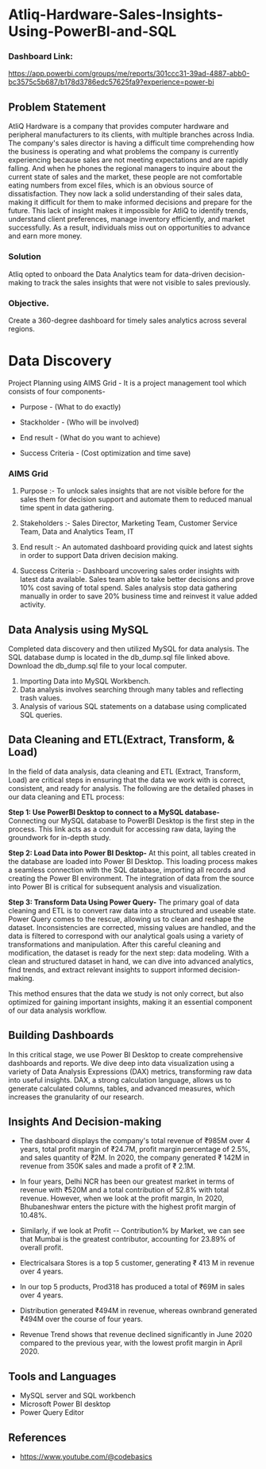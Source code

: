 
# Atliq-Hardware-Sales-Insights-Using-PowerBI-and-SQL
### Dashboard Link: 
https://app.powerbi.com/groups/me/reports/301ccc31-39ad-4887-abb0-bc3575c5b687/b178d3786edc57625fa9?experience=power-bi

## Problem Statement



AtliQ Hardware is a company that provides computer hardware and peripheral manufacturers to its clients, with multiple branches across India.
The company's sales director is having a difficult time comprehending how the business is operating and what problems the company is currently experiencing because sales are not meeting expectations and are rapidly falling. 
And when he phones the regional managers to inquire about the current state of sales and the market, these people are not comfortable eating numbers from excel files, which is an obvious source of dissatisfaction. 
They now lack a solid understanding of their sales data, making it difficult for them to make informed decisions and prepare for the future. 
This lack of insight makes it impossible for AtliQ to identify trends, understand client preferences, manage inventory efficiently, and market successfully. 
As a result, individuals miss out on opportunities to advance and earn more money.
### Solution
Atliq opted to onboard the Data Analytics team for data-driven decision-making to track the sales insights that were not visible to sales previously.
### Objective.
Create a 360-degree dashboard for timely sales analytics across several regions.




# Data Discovery

Project Planning using AIMS Grid - It is a project management tool which consists of four components-

 * Purpose - (What to do exactly)

 * Stackholder - (Who will be involved)
 * End result - (What do you want to achieve)
 * Success Criteria - (Cost optimization and time save)
### AIMS Grid
1) Purpose :- To unlock sales insights that are not visible before for the sales them for decision support and automate them to reduced manual time spent in data gathering.

2) Stakeholders :- Sales Director, Marketing Team, Customer Service Team, Data and Analytics Team, IT

3) End result :- An automated dashboard providing quick and latest sights in order to support Data driven decision making.

4) Success Criteria :- Dashboard uncovering sales order insights with latest data available. Sales team able to take better decisions and prove 10% cost saving of total spend. Sales analysis stop data gathering manually in order to save 20% business time and reinvest it value added activity.

## Data Analysis using MySQL

Completed data discovery and then utilized MySQL for data analysis. The SQL database dump is located in the db_dump.sql file linked above. Download the db_dump.sql file to your local computer.

1) Importing Data into MySQL Workbench.
2) Data analysis involves searching through many tables and reflecting trash values.
3) Analysis of various SQL statements on a database using complicated SQL queries.

## Data Cleaning and ETL(Extract, Transform, & Load)
In the field of data analysis, data cleaning and ETL (Extract, Transform, Load) are critical steps in ensuring that the data we work with is correct, consistent, and ready for analysis. The following are the detailed phases in our data cleaning and ETL process:

**Step 1: Use PowerBI Desktop to connect to a MySQL database-**
Connecting our MySQL database to PowerBI Desktop is the first step in the process. This link acts as a conduit for accessing raw data, laying the groundwork for in-depth study.

**Step 2: Load Data into Power BI Desktop-** At this point, all tables created in the database are loaded into Power BI Desktop. This loading process makes a seamless connection with the SQL database, importing all records and creating the Power BI environment. The integration of data from the source into Power BI is critical for subsequent analysis and visualization.

**Step 3: Transform Data Using Power Query-** The primary goal of data cleaning and ETL is to convert raw data into a structured and useable state. Power Query comes to the rescue, allowing us to clean and reshape the dataset. Inconsistencies are corrected, missing values are handled, and the data is filtered to correspond with our analytical goals using a variety of transformations and manipulation. After this careful cleaning and modification, the dataset is ready for the next step: data modeling. With a clean and structured dataset in hand, we can dive into advanced analytics, find trends, and extract relevant insights to support informed decision-making.

This method ensures that the data we study is not only correct, but also optimized for gaining important insights, making it an essential component of our data analysis workflow.

## Building Dashboards 
In this critical stage, we use Power BI Desktop to create comprehensive dashboards and reports. We dive deep into data visualization using a variety of Data Analysis Expressions (DAX) metrics, transforming raw data into useful insights. DAX, a strong calculation language, allows us to generate calculated columns, tables, and advanced measures, which increases the granularity of our research.

## Insights And Decision-making
* The dashboard displays the company's total revenue of ₹985M over 4 years, total profit margin of ₹24.7M, profit margin percentage of 2.5%, and sales quantity of ₹2M. In 2020, the company generated ₹ 142M in revenue from 350K sales and made a profit of ₹ 2.1M.

* In four years, Delhi NCR has been our greatest market in terms of revenue with ₹520M and a total contribution of 52.8% with total revenue. However, when we look at the profit margin, In 2020, Bhubaneshwar enters the picture with the highest profit margin of 10.48%. 
* Similarly, if we look at Profit -- Contribution% by Market, we can see that Mumbai is the greatest contributor, accounting for 23.89% of overall profit.
* Electricalsara Stores is a top 5 customer, generating ₹ 413 M in revenue over 4 years.
* In our top 5 products, Prod318 has produced a total of ₹69M in sales over 4 years.
* Distribution generated ₹494M in revenue, whereas ownbrand generated ₹494M over the course of four years.
* Revenue Trend shows that revenue declined significantly in June 2020 compared to the previous year, with the lowest profit margin in April 2020.
## Tools and Languages
* MySQL server and SQL workbench
* Microsoft Power BI desktop
* Power Query Editor
## References
* https://www.youtube.com/@codebasics











































